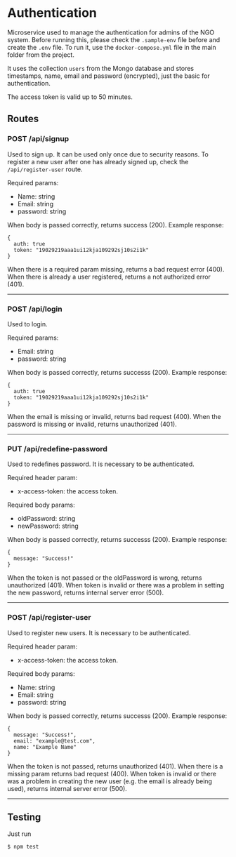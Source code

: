 # Authentication

Microservice used to manage the authentication for admins of the NGO system. Before running this, please check the `.sample-env` file before and create the `.env` file. To run it, use the `docker-compose.yml` file in the main folder from the project.

It uses the collection `users` from the Mongo database and stores timestamps, name, email and password (encrypted), just the basic for authentication.

The access token is valid up to 50 minutes.

## Routes

### POST /api/signup

Used to sign up. It can be used only once due to security reasons. To register a new user after one has already signed up, check the `/api/register-user` route.

Required params:

- Name: string
- Email: string
- password: string

When body is passed correctly, returns success (200). Example response:

```
{
  auth: true
  token: "19029219aaa1ui12kja109292sj10s2i1k"
}
```

When there is a required param missing, returns a bad request error (400). When there is already a user registered, returns a not authorized error (401).

---

### POST /api/login

Used to login.

Required params:

- Email: string
- password: string

When body is passed correctly, returns successs (200). Example response:

```
{
  auth: true
  token: "19029219aaa1ui12kja109292sj10s2i1k"
}
```

When the email is missing or invalid, returns bad request (400). When the password is missing or invalid, returns unauthorized (401).

---

### PUT /api/redefine-password

Used to redefines password. It is necessary to be authenticated.

Required header param:

- x-access-token: the access token.

Required body params:

- oldPassword: string
- newPassword: string

When body is passed correctly, returns successs (200). Example response:

```
{
  message: "Success!"
}
```

When the token is not passed or the oldPassword is wrong, returns unauthorized (401). When token is invalid or there was a problem in setting the new password, returns internal server error (500).

---

### POST /api/register-user

Used to register new users. It is necessary to be authenticated.

Required header param:

- x-access-token: the access token.

Required body params:

- Name: string
- Email: string
- password: string

When body is passed correctly, returns successs (200). Example response:

```
{
  message: "Success!",
  email: "example@test.com",
  name: "Example Name"
}
```

When the token is not passed, returns unauthorized (401). When there is a missing param returns bad request (400). When token is invalid or there was a problem in creating the new user (e.g. the email is already being used), returns internal server error (500).

---

## Testing

Just run

```
$ npm test
```

